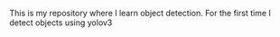 This is my repository where I learn object detection. For the first time I detect objects using yolov3
